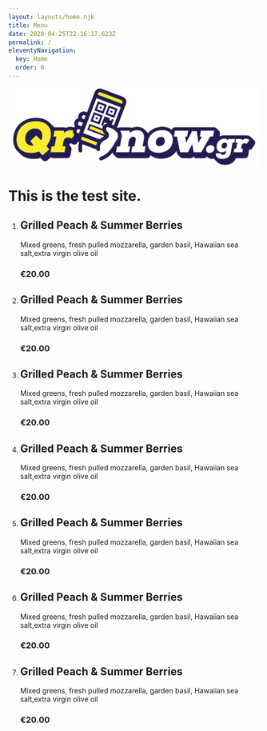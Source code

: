 ```yaml
---
layout: layouts/home.njk
title: Menu
date: 2020-04-25T22:16:17.623Z
permalink: /
eleventyNavigation:
  key: Home
  order: 0
---
```

![](/static/img/qrnow-logo-03.svg)

# This is the test site.



1. ## Grilled Peach & Summer Berries

   Mixed greens, fresh pulled mozzarella, garden basil, Hawaiian sea salt,extra virgin olive oil

   ### **€20.00**
2. ## Grilled Peach & Summer Berries

   Mixed greens, fresh pulled mozzarella, garden basil, Hawaiian sea salt,extra virgin olive oil

   ### **€20.00**
3. ## Grilled Peach & Summer Berries

   Mixed greens, fresh pulled mozzarella, garden basil, Hawaiian sea salt,extra virgin olive oil

   ### **€20.00**
4. ## Grilled Peach & Summer Berries

   Mixed greens, fresh pulled mozzarella, garden basil, Hawaiian sea salt,extra virgin olive oil

   ### **€20.00**
5. ## Grilled Peach & Summer Berries

   Mixed greens, fresh pulled mozzarella, garden basil, Hawaiian sea salt,extra virgin olive oil

   ### **€20.00**
6. ## Grilled Peach & Summer Berries

   Mixed greens, fresh pulled mozzarella, garden basil, Hawaiian sea salt,extra virgin olive oil

   ### **€20.00**


7. ## Grilled Peach & Summer Berries

   Mixed greens, fresh pulled mozzarella, garden basil, Hawaiian sea salt,extra virgin olive oil

   ### **€20.00**